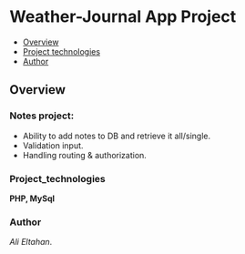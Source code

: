 # Weather-Journal App Project

- [Overview](#Overview)
- [Project technologies](#Project_technologies)
- [Author](#Author)

## Overview

### Notes project:

- Ability to add notes to DB and retrieve it all/single.
- Validation input.
- Handling routing & authorization.

### Project_technologies

**PHP, MySql**

### Author

_Ali Eltahan_.
